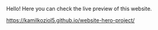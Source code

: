Hello! Here you can check the live preview of this website.

https://kamilkoziol5.github.io/website-hero-project/
